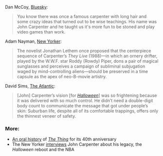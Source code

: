 <!-- John Carpenter -->

Dan McCoy, [Bluesky](https://bsky.app/profile/dankmccoy.bsky.social/post/3kuizvc6jkn24):

> You know there was once a famous carpenter with long hair and some crazy ideas that turned out to be wise teachings. His name was John Carpenter and he taught us it's more fun to be stoned and play video games than work.

Adam Nayman, [New Yorker](https://www.newyorker.com/culture/the-new-yorker-interview/john-carpenter-is-still-scary):

> The novelist Jonathan Lethem once proposed that the centerpiece sequence of Carpenter’s *They Live* (1988)—in which an ornery drifter, played by the W.W.F. star Roddy (Rowdy) Piper, dons a pair of magical sunglasses and perceives a campaign of subliminal subjugation waged by mind-controlling aliens—should be preserved in a time capsule as the apex of neo-B-movie artistry. 

David Sims, [The Atlantic](https://www.theatlantic.com/culture/archive/2021/10/the-original-halloween-will-never-be-matched/620401/):

> [John] Carpenter’s vision [for [*Halloween*](/movies/948)] was so frightening because it was delivered with so much control. He didn’t need a double-digit body count to communicate the message that got under people’s skin: Suburban life, despite all of its comfortable trappings, offers only the thinnest veneer of safety.

### More: 

- [An oral history](https://www.syfy.com/syfy-wire/john-carpenter-the-thing-40th-anniversary-retrospective) of [*The Thing*](/movies/1091) for its 40th anniversary
- The New Yorker [interviews](https://www.newyorker.com/culture/the-new-yorker-interview/john-carpenter-is-still-scary) John Carpenter about his legacy, the *Halloween* reboot and the NBA